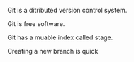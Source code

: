 Git is a ditributed version control system.

Git is free software.

Git has a muable index called stage.

Creating a new branch is quick
